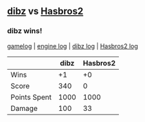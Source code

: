 ## [dibz](<../../dibz/README.md>) vs [Hasbros2](<../../Hasbros2/README.md>)
### dibz wins!

[gamelog](<gamelog.json>) | [engine log](<engine>) | [dibz log](<dibz>) | [Hasbros2 log](<Hasbros2>)

|              | dibz | Hasbros2 |
| ------------ | ---- | -------- |
| Wins         |   +1 |       +0 |
| Score        |  340 |        0 |
| Points Spent | 1000 |     1000 |
| Damage       |  100 |       33 |
